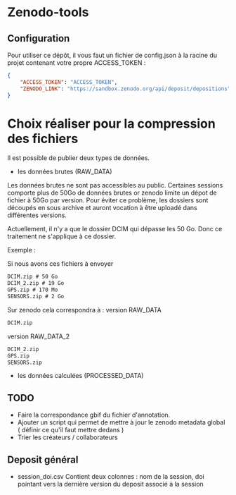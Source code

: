 # Zenodo-tools

## Configuration

Pour utiliser ce dépôt, il vous faut un fichier de config.json à la racine du projet contenant votre propre ACCESS_TOKEN :

```json
{
    "ACCESS_TOKEN": "ACCESS_TOKEN",
    "ZENODO_LINK": "https://sandbox.zenodo.org/api/deposit/depositions"
}
```

# Choix réaliser pour la compression des fichiers

Il est possible de publier deux types de données.

- les données brutes (RAW_DATA)

Les données brutes ne sont pas accessibles au public. Certaines sessions comporte plus de 50Go de données brutes or zenodo limite un dépot de fichier à 50Go par version.
Pour éviter ce problème, les dossiers sont découpés en sous archive et auront vocation à être uploadé dans différentes versions.

Actuellement, il n'y a que le dossier DCIM qui dépasse les 50 Go. Donc ce traitement ne s'applique à ce dossier.

Exemple :

Si nous avons ces fichiers à envoyer
```txt
DCIM.zip # 50 Go
DCIM_2.zip # 19 Go
GPS.zip # 170 Mo
SENSORS.zip # 2 Go
```

Sur zenodo cela correspondra à :
version RAW_DATA 

```txt
DCIM.zip
```
version RAW_DATA_2

```txt
DCIM_2.zip
GPS.zip
SENSORS.zip
```

- les données calculées (PROCESSED_DATA)


## TODO

- Faire la correspondance gbif du fichier d'annotation.
- Ajouter un script qui permet de mettre à jour le zenodo metadata global ( définir ce qu'il faut mettre dedans )
- Trier les créateurs / collaborateurs


## Deposit général

- session_doi.csv
Contient deux colonnes : nom de la session, doi pointant vers la dernière version du deposit associé à la session

